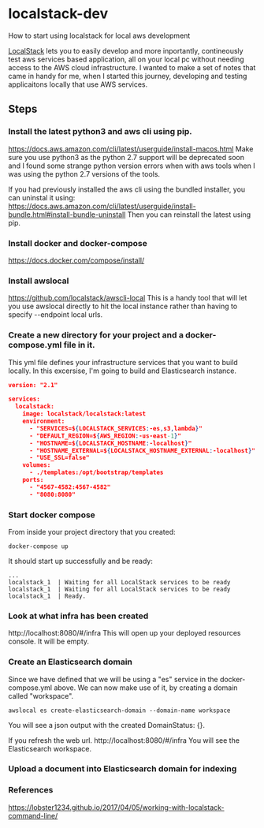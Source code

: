 # localstack-dev
How to start using localstack for local aws development

[LocalStack](https://github.com/localstack/localstack) lets you to easily develop and more inportantly, contineously test aws services based application, all on your local pc without needing access to the AWS cloud infrastructure.  I wanted to make a set of notes that came in handy for me, when I started this journey, developing and testing applicaitons locally that use AWS services.

## Steps
### Install the latest python3 and aws cli using pip. 
https://docs.aws.amazon.com/cli/latest/userguide/install-macos.html
Make sure you use python3 as the python 2.7 support will be deprecated soon and I found some strange python version errors when with aws tools when I was using the python 2.7 versions of the tools.

If you had previously installed the aws cli using the bundled installer, you can uninstal it using:
https://docs.aws.amazon.com/cli/latest/userguide/install-bundle.html#install-bundle-uninstall
Then you can reinstall the latest using pip.

### Install docker and docker-compose
https://docs.docker.com/compose/install/

### Install awslocal
https://github.com/localstack/awscli-local
This is a handy tool that will let you use awslocal directly to hit the local instance rather than having to specify --endpoint local urls.

### Create a new directory for your project and a docker-compose.yml file in it.  
This yml file defines your infrastructure services that you want to build locally.  In this excersise, I'm going to build and Elasticsearch instance.

```json
version: "2.1"

services:
  localstack:
    image: localstack/localstack:latest
    environment:
      - "SERVICES=${LOCALSTACK_SERVICES:-es,s3,lambda}"
      - "DEFAULT_REGION=${AWS_REGION:-us-east-1}"
      - "HOSTNAME=${LOCALSTACK_HOSTNAME:-localhost}"
      - "HOSTNAME_EXTERNAL=${LOCALSTACK_HOSTNAME_EXTERNAL:-localhost}"
      - "USE_SSL=false"
    volumes:
      - ./templates:/opt/bootstrap/templates
    ports:
      - "4567-4582:4567-4582"
      - "8080:8080"
```

### Start docker compose
From inside your project directory that you created:
```
docker-compose up
```

It should start up successfully and be ready:
```
...
localstack_1  | Waiting for all LocalStack services to be ready
localstack_1  | Waiting for all LocalStack services to be ready
localstack_1  | Ready.
```

### Look at what infra has been created
http://localhost:8080/#/infra
This will open up your deployed resources console.  It will be empty.

### Create an Elasticsearch domain
Since we have defined that we will be using a "es" service in the docker-compose.yml above. We can now make use of it, by creating a domain called "workspace".

```
awslocal es create-elasticsearch-domain --domain-name workspace
```
You will see a json output with the created DomainStatus: {}.

If you refresh the web url. http://localhost:8080/#/infra
You will see the Elasticsearch workspace.

### Upload a document into Elasticsearch domain for indexing



### References
https://lobster1234.github.io/2017/04/05/working-with-localstack-command-line/

